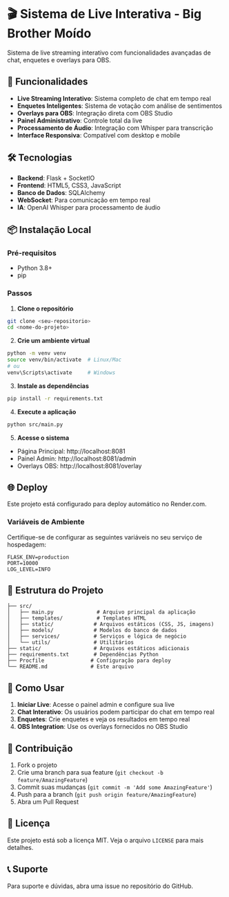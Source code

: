 # 🎬 Sistema de Live Interativa - Big Brother Moído

Sistema de live streaming interativo com funcionalidades avançadas de chat, enquetes e overlays para OBS.

## 🚀 Funcionalidades

- **Live Streaming Interativo**: Sistema completo de chat em tempo real
- **Enquetes Inteligentes**: Sistema de votação com análise de sentimentos
- **Overlays para OBS**: Integração direta com OBS Studio
- **Painel Administrativo**: Controle total da live
- **Processamento de Áudio**: Integração com Whisper para transcrição
- **Interface Responsiva**: Compatível com desktop e mobile

## 🛠️ Tecnologias

- **Backend**: Flask + SocketIO
- **Frontend**: HTML5, CSS3, JavaScript
- **Banco de Dados**: SQLAlchemy
- **WebSocket**: Para comunicação em tempo real
- **IA**: OpenAI Whisper para processamento de áudio

## 📦 Instalação Local

### Pré-requisitos
- Python 3.8+
- pip

### Passos

1. **Clone o repositório**
```bash
git clone <seu-repositorio>
cd <nome-do-projeto>
```

2. **Crie um ambiente virtual**
```bash
python -m venv venv
source venv/bin/activate  # Linux/Mac
# ou
venv\Scripts\activate     # Windows
```

3. **Instale as dependências**
```bash
pip install -r requirements.txt
```

4. **Execute a aplicação**
```bash
python src/main.py
```

5. **Acesse o sistema**
- Página Principal: http://localhost:8081
- Painel Admin: http://localhost:8081/admin
- Overlays OBS: http://localhost:8081/overlay

## 🌐 Deploy

Este projeto está configurado para deploy automático no Render.com.

### Variáveis de Ambiente

Certifique-se de configurar as seguintes variáveis no seu serviço de hospedagem:

```
FLASK_ENV=production
PORT=10000
LOG_LEVEL=INFO
```

## 📁 Estrutura do Projeto

```
├── src/
│   ├── main.py              # Arquivo principal da aplicação
│   ├── templates/           # Templates HTML
│   ├── static/             # Arquivos estáticos (CSS, JS, imagens)
│   ├── models/             # Modelos do banco de dados
│   ├── services/           # Serviços e lógica de negócio
│   └── utils/              # Utilitários
├── static/                 # Arquivos estáticos adicionais
├── requirements.txt        # Dependências Python
├── Procfile               # Configuração para deploy
└── README.md              # Este arquivo
```

## 🎯 Como Usar

1. **Iniciar Live**: Acesse o painel admin e configure sua live
2. **Chat Interativo**: Os usuários podem participar do chat em tempo real
3. **Enquetes**: Crie enquetes e veja os resultados em tempo real
4. **OBS Integration**: Use os overlays fornecidos no OBS Studio

## 🤝 Contribuição

1. Fork o projeto
2. Crie uma branch para sua feature (`git checkout -b feature/AmazingFeature`)
3. Commit suas mudanças (`git commit -m 'Add some AmazingFeature'`)
4. Push para a branch (`git push origin feature/AmazingFeature`)
5. Abra um Pull Request

## 📄 Licença

Este projeto está sob a licença MIT. Veja o arquivo `LICENSE` para mais detalhes.

## 📞 Suporte

Para suporte e dúvidas, abra uma issue no repositório do GitHub.

